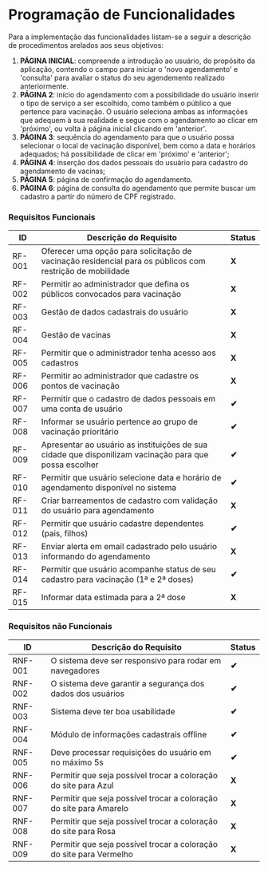 # Programação de Funcionalidades

Para a implementação das funcionalidades listam-se a seguir a descrição de procedimentos arelados aos seus objetivos:

1. **PÁGINA INICIAL**: compreende a introdução ao usuário, do propósito da aplicação, contendo o campo para iniciar o 'novo agendamento' e 'consulta' para avaliar o status do seu agendemento realizado anteriormente.
2. **PÁGINA 2**: início do agendamento com a possibilidade do usuário inserir o tipo de serviço a ser escolhido, como também o público a que pertence para vacinação. O usuário seleciona ambas as informações que adequem à sua realidade e segue com o agendamento ao clicar em 'próximo', ou volta à página inicial clicando em 'anterior'.
3. **PÁGINA 3**: sequência do agendamento para que o usuário possa selecionar o local de vacinação disponível, bem como a data e horários adequados; há possibilidade de clicar em 'próximo' e 'anterior';
4. **PÁGINA 4**: inserção dos dados pessoais do usuário para cadastro do agendamento de vacinas;
5. **PÁGINA 5**: página de confirmação do agendamento.
6. **PÁGINA 6**: página de consulta do agendamento que permite buscar um cadastro a partir do número de CPF registrado. 

 
 ### Requisitos Funcionais

|ID    | Descrição do Requisito  | Status |
|------|-------------------------|--------|
|RF-001| Oferecer uma opção para solicitação de vacinação residencial para os públicos com restrição de mobilidade   | **X** | 
|RF-002| Permitir ao administrador que defina os públicos convocados para vacinação | **X**  |
|RF-003| Gestão de dados cadastrais do usuário | **X**  |
|RF-004| Gestão de vacinas | **X**  |
|RF-005| Permitir que o administrador tenha acesso aos cadastros |**X**  |
|RF-006| Permitir ao administrador que cadastre os pontos de vacinação | **X**  |
|RF-007| Permitir que o cadastro de dados pessoais em uma conta de usuário | **✔** |
|RF-008| Informar se usuário pertence ao grupo de vacinação prioritário | **✔** |
|RF-009| Apresentar ao usuário as instituições de sua cidade que disponilizam vacinação para que possa escolher  | **✔** | 
|RF-010| Permitir que usuário selecione data e horário de agendamento disponível no sistema | **✔**|.
|RF-011| Criar barreamentos de cadastro com validação do usuário para agendamento | **X**  |
|RF-012| Permitir que usuário cadastre dependentes (pais, filhos) | **✔** | 
|RF-013| Enviar alerta em email cadastrado pelo usuário informando do agendamento | **X**  |
|RF-014| Permitir que usuário acompanhe status de seu cadastro para vacinação (1ª e 2ª doses) | **✔** |
|RF-015| Informar data estimada para a 2ª dose | **X**  |


### Requisitos não Funcionais

|ID     | Descrição do Requisito  |Status|
|-------|-------------------------|----|
|RNF-001| O sistema deve ser responsivo para rodar em navegadores | **✔** | 
|RNF-002| O sistema deve garantir a segurança dos dados dos usuários | **✔**|
|RNF-003| Sistema deve ter boa usabilidade  | **✔**|
|RNF-004| Módulo de informações cadastrais offline | **✔** |
|RNF-005| Deve processar requisições do usuário em no máximo 5s | **✔** | 
|RNF-006| Permitir que seja possível trocar a coloração do site para Azul | **X** |
|RNF-007| Permitir que seja possível trocar a coloração do site para Amarelo | **X** |
|RNF-008| Permitir que seja possível trocar a coloração do site para Rosa | **X** |
|RNF-009| Permitir que seja possível trocar a coloração do site para Vermelho | **X** |

